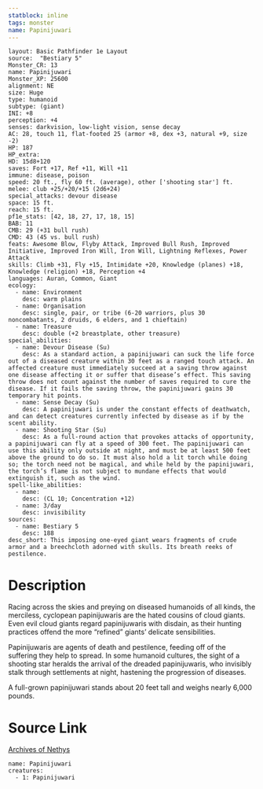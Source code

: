 ```yaml
---
statblock: inline
tags: monster
name: Papinijuwari
---
```

```statblock
layout: Basic Pathfinder 1e Layout
source:  "Bestiary 5"
Monster_CR: 13
name: Papinijuwari
Monster_XP: 25600
alignment: NE
size: Huge
type: humanoid
subtype: (giant)
INI: +8
perception: +4
senses: darkvision, low-light vision, sense decay
AC: 28, touch 11, flat-footed 25 (armor +8, dex +3, natural +9, size -2)
HP: 187
HP_extra: 
HD: 15d8+120
saves: Fort +17, Ref +11, Will +11
immune: disease, poison
speed: 20 ft., fly 60 ft. (average), other ['shooting star'] ft.
melee: club +25/+20/+15 (2d6+24)
special_attacks: devour disease
space: 15 ft.
reach: 15 ft.
pf1e_stats: [42, 18, 27, 17, 18, 15]
BAB: 11
CMB: 29 (+31 bull rush)
CMD: 43 (45 vs. bull rush)
feats: Awesome Blow, Flyby Attack, Improved Bull Rush, Improved Initiative, Improved Iron Will, Iron Will, Lightning Reflexes, Power Attack
skills: Climb +31, Fly +15, Intimidate +20, Knowledge (planes) +18, Knowledge (religion) +18, Perception +4
languages: Auran, Common, Giant
ecology:
  - name: Environment
    desc: warm plains
  - name: Organisation
    desc: single, pair, or tribe (6-20 warriors, plus 30 noncombatants, 2 druids, 6 elders, and 1 chieftain)
  - name: Treasure
    desc: double (+2 breastplate, other treasure)
special_abilities:
  - name: Devour Disease (Su)
    desc: As a standard action, a papinijuwari can suck the life force out of a diseased creature within 30 feet as a ranged touch attack. An affected creature must immediately succeed at a saving throw against one disease affecting it or suffer that disease’s effect. This saving throw does not count against the number of saves required to cure the disease. If it fails the saving throw, the papinijuwari gains 30 temporary hit points.
  - name: Sense Decay (Su)
    desc: A papinijuwari is under the constant effects of deathwatch, and can detect creatures currently infected by disease as if by the scent ability.
  - name: Shooting Star (Su)
    desc: As a full-round action that provokes attacks of opportunity, a papinijuwari can fly at a speed of 300 feet. The papinijuwari can use this ability only outside at night, and must be at least 500 feet above the ground to do so. It must also hold a lit torch while doing so; the torch need not be magical, and while held by the papinijuwari, the torch’s flame is not subject to mundane effects that would extinguish it, such as the wind.
spell-like_abilities:
  - name:
    desc: (CL 10; Concentration +12)
  - name: 3/day
    desc: invisibility
sources:
  - name: Bestiary 5
    desc: 188
desc_short: This imposing one-eyed giant wears fragments of crude armor and a breechcloth adorned with skulls. Its breath reeks of pestilence.
```
# Description
Racing across the skies and preying on diseased humanoids of all kinds, the merciless, cyclopean papinijuwaris are the hated cousins of cloud giants. Even evil cloud giants regard papinijuwaris with disdain, as their hunting practices offend the more “refined” giants’ delicate sensibilities.

 Papinijuwaris are agents of death and pestilence, feeding off of the suffering they help to spread. In some humanoid cultures, the sight of a shooting star heralds the arrival of the dreaded papinijuwaris, who invisibly stalk through settlements at night, hastening the progression of diseases.

 A full-grown papinijuwari stands about 20 feet tall and weighs nearly 6,000 pounds.
# Source Link
[Archives of Nethys](https://aonprd.com/MonsterDisplay.aspx?ItemName=Papinijuwari)
```encounter-table
name: Papinijuwari
creatures:
  - 1: Papinijuwari
```
